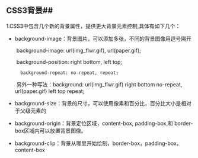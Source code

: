 ## CSS3背景## 

1.CSS3中包含几个新的背景属性，提供更大背景元素控制,具体有如下几个：

- background-image：背景图片，可以添加多张，不同的背景图像用逗号隔开

  ​	background-image: url(img_flwr.gif), url(paper.gif); 

  ​	background-position: right bottom, left top;

     	background-repeat: no-repeat, repeat; 

  ​	另外一种写法：background: url(img_flwr.gif) right bottom no-repeat, url(paper.gif) left top repeat;

- background-size：背景的尺寸，可以使用像素和百分比，百分比大小是相对于父级元素的

- background-origin：背景定位区域，content-box, padding-box,和 border-box区域内可以放置背景图像。

- background-clip：背景从哪里开始绘制，border-box，padding-box，content-box

